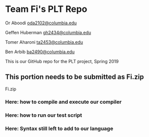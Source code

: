# Team Fi's PLT Repo

Or Aboodi oda2102@columbia.edu

Geffen Huberman gh2434@columbia.edu

Tomer Aharoni ta2453@columbia.edu

Ben Arbib ba2490@columbia.edu

This is our GitHub repo for the PLT project, Spring 2019

## This portion needs to be submitted as Fi.zip
Fi.zip
### Here: how to compile and execute our compiler

### Here: how to run our test script

### Here: Syntax still left to add to our language
